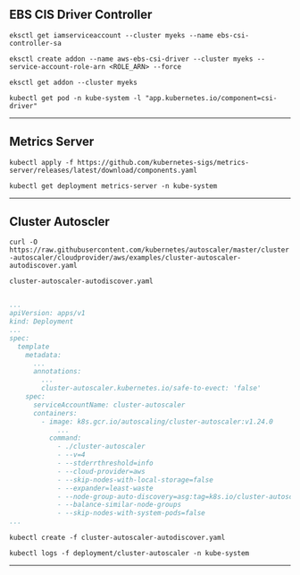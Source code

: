 ## EBS CIS Driver Controller
`eksctl get iamserviceaccount --cluster myeks --name ebs-csi-controller-sa`

`eksctl create addon --name aws-ebs-csi-driver --cluster myeks --service-account-role-arn <ROLE_ARN> --force`

`eksctl get addon --cluster myeks`

`kubectl get pod -n kube-system -l "app.kubernetes.io/component=csi-driver"`

---

## Metrics Server
`kubectl apply -f https://github.com/kubernetes-sigs/metrics-server/releases/latest/download/components.yaml`

`kubectl get deployment metrics-server -n kube-system`

---

## Cluster Autoscler
`curl -O https://raw.githubusercontent.com/kubernetes/autoscaler/master/cluster-autoscaler/cloudprovider/aws/examples/cluster-autoscaler-autodiscover.yaml`

`cluster-autoscaler-autodiscover.yaml`

```yaml

...
apiVersion: apps/v1
kind: Deployment
...
spec:
  template
    metadata:
      ...
      annotations:
        ...
        cluster-autoscaler.kubernetes.io/safe-to-evect: 'false'
    spec:
      serviceAccountName: cluster-autoscaler
      containers:
        - image: k8s.gcr.io/autoscaling/cluster-autoscaler:v1.24.0
            ...
          command:
            - ./cluster-autoscaler
            - --v=4
            - --stderrthreshold=info
            - --cloud-provider=aws
            - --skip-nodes-with-local-storage=false
            - --expander=least-waste
            - --node-group-auto-discovery=asg:tag=k8s.io/cluster-autoscaler/enabled,k8s.io/cluster-autoscaler/myeks
            - --balance-similar-node-groups
            - --skip-nodes-with-system-pods=false
...


```
`kubectl create -f cluster-autoscaler-autodiscover.yaml`

`kubectl logs -f deployment/cluster-autoscaler -n kube-system`

---